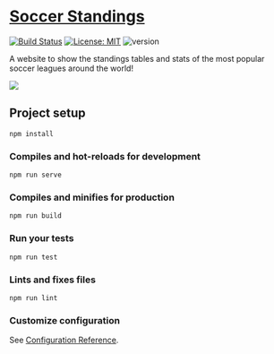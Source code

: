 # [Soccer Standings](https://tiagopaes.github.io/soccer-standings/)
[![Build Status](https://travis-ci.org/tiagopaes/soccer-standings.svg?branch=master)](https://travis-ci.org/tiagopaes/soccer-standings)
[![License: MIT](https://img.shields.io/badge/License-MIT-blue.svg)](https://opensource.org/licenses/MIT)
![version](https://img.shields.io/badge/version-1.0.0-blue)

A website to show the standings tables and stats of the most popular soccer leagues around the world!

![](https://github.com/tiagopaes/soccer-standings/blob/master/screenshot.png)

## Project setup
```
npm install
```

### Compiles and hot-reloads for development
```
npm run serve
```

### Compiles and minifies for production
```
npm run build
```

### Run your tests
```
npm run test
```

### Lints and fixes files
```
npm run lint
```

### Customize configuration
See [Configuration Reference](https://cli.vuejs.org/config/).
